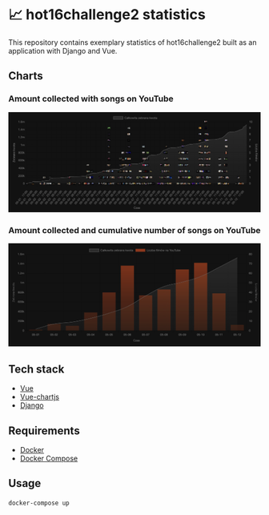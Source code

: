 # :chart_with_upwards_trend: hot16challenge2 statistics

This repository contains exemplary statistics of hot16challenge2 built as an application with Django and Vue.

## Charts

### Amount collected with songs on YouTube

![Amount collected with songs on YouTube](./readme-files/screenshot-1.png)

### Amount collected and cumulative number of songs on YouTube

![Amount collected with songs on YouTube](./readme-files/screenshot-2.png)

## Tech stack

- [Vue](https://github.com/vuejs/vue)
- [Vue-chartjs](https://github.com/apertureless/vue-chartjs)
- [Django](https://github.com/django/django)

## Requirements

- [Docker](https://docs.docker.com/install/)
- [Docker Compose](https://docs.docker.com/compose/install/)

## Usage

```bash
docker-compose up
```
